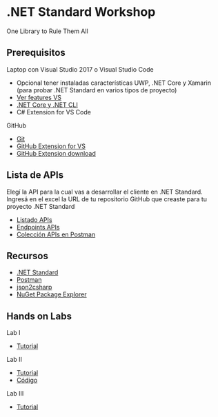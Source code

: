 # .NET Standard Workshop
One Library to Rule Them All

## Prerequisitos

Laptop con Visual Studio 2017 o Visual Studio Code
- Opcional tener instaladas características UWP, .NET Core y Xamarin (para probar .NET Standard en varios tipos de proyecto)
- [Ver features VS](docs/resources/Prerequisitos-VS-2017.png)
- [.NET Core y .NET CLI](https://www.microsoft.com/net/core)
- C# Extension for VS Code

GitHub 
- [Git](https://git-scm.com/)
- [GitHub Extension for VS](docs/resources/GitHub-Extension-VS.png)
- [GitHub Extension download](https://visualstudio.github.com/)

## Lista de APIs
Elegí la API para la cual vas a desarrollar el cliente en .NET Standard. Ingresá en el excel la URL de tu repositorio GitHub que creaste para tu proyecto .NET Standard
- [Listado APIs](https://1drv.ms/x/s!At67yfddFzMeiEUm_8qrqtv49C4c)  
- [Endpoints APIs](docs/APIs.md)  
- [Colección APIs en Postman](docs/resources/NETStandard.postman_collection.json)  
    
## Recursos
- [.NET Standard](https://docs.microsoft.com/en-us/dotnet/standard/net-standard)
- [Postman](https://www.getpostman.com/)
- [json2csharp](http://json2csharp.com/)
- [NuGet Package Explorer](https://github.com/NuGetPackageExplorer/NuGetPackageExplorer)

## Hands on Labs
Lab I
- [Tutorial](docs/lab-1.md)

Lab II
- [Tutorial](docs/lab-2.md)
- [Código](src/lab-2)

Lab III
- [Tutorial](docs/lab-3.md)